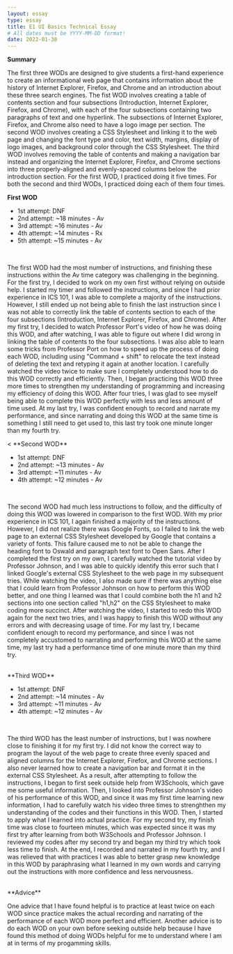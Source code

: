 ```yaml
---
layout: essay
type: essay
title: E1 UI Basics Technical Essay
# All dates must be YYYY-MM-DD format!
date: 2022-01-30
---
```


**Summary**
<p>The first three WODs are designed to give students a first-hand experience to create an informational web page that contains information about the history of Internet Explorer, Firefox, and Chrome and an introduction about these three search engines. The fist WOD involves creating a table of contents section and four subsections (Introduction, Internet Explorer, Firefox, and Chrome), with each of the four subsections containing two paragraphs of text and one hyperlink. The subsections of Internet Explorer, Firefox, and Chrome also need to have a logo image per section. The second WOD involves creating a CSS Stylesheet and linking it to the web page and changing the font type and color, text width, margins, display of logo images, and background color through the CSS Stylesheet. The third WOD involves removing the table of contents and making a navigation bar instead and organizing the Internet Explorer, Firefox, and Chrome sections into three properly-aligned and evenly-spaced columns below the introduction section. For the first WOD, I practiced doing it five times. For both the second and third WODs, I practiced doing each of them four times.</p>

**First WOD**
<ul>
<li>1st attempt: DNF
<li>2nd attempt: ~18 minutes - Av
<li>3rd attempt: ~16 minutes - Av
<li>4th attempt: ~14 minutes - Rx
<li>5th attempt: ~15 minutes - Av
</ul></br>

<p>The first WOD had the most number of instructions, and finishing these instructions within the Av time category was challenging in the beginning. For the first try, I decided to work on my own first without relying on outside help. I started my timer and followed the instructions, and since I had prior experience in ICS 101, I was able to complete a majority of the instructions. However, I still ended up not being able to finish the last instruction since I was not able to correctly link the table of contents section to each of the four subsections (Introduction, Internet Explorer, Firefox, and Chrome). After my first try, I decided to watch Professor Port's video of how he was doing this WOD, and after watching, I was able to figure out where I did wrong in linking the table of contents to the four subsections. I was also able to learn some tricks from Professor Port on how to speed up the process of doing each WOD, including using "Command + shift" to relocate the text instead of deleting the text and retyping it again at another location. I carefully watched the video twice to make sure I completely understood how to do this WOD correctly and efficiently. Then, I began practicing this WOD three more times to strengthen my understanding of programming and increasing my efficiency of doing this WOD. After four tries, I was glad to see myself being able to complete this WOD perfectly with less and less amount of time used. At my last try, I was confident enough to record and narrate my performance, and since narrating and doing this WOD at the same time is something I still need to get used to, this last try took one minute longer than my fourth try.</p>
<
**Second WOD**
<ul>
<li>1st attempt: DNF
<li>2nd attempt: ~13 minutes - Av
<li>3rd attempt: ~11 minutes - Av
<li>4th attempt: ~12 minutes - Av
</ul>
</br>
<p>The second WOD had much less instructions to follow, and the difficulty of doing this WOD was lowered in comparison to the first WOD. With my prior experience in ICS 101, I again finished a majority of the instructions. However, I did not realize there was Google Fonts, so I failed to link the web page to an external CSS Stylesheet developed by Google that contains a variety of fonts. This failure caused me to not be able to change the heading font to Oswald and paragraph text font to Open Sans. After I completed the first try on my own, I carefully watched the tutorial video by Professor Johnson, and I was able to quickly identify this error such that I linked Google's external CSS Stylesheet to the web page in my subsequent tries. While watching the video, I also made sure if there was anything else that I could learn from Professor Johnson on how to perform this WOD better, and one thing I learned was that I could combine both the h1 and h2 sections into one section called "h1,h2" on the CSS Stylesheet to make coding more succinct. After watching the video, I started to redo this WOD again for the next two tries, and I was happy to finish this WOD without any errors and with decreasing usage of time. For my last try, I became confident enough to record my performance, and since I was not completely accustomed to narrating and performing this WOD at the same time, my last try had a performance time of one minute more than my third try.</p>
</br>
**Third WOD**
<ul>
<li>1st attempt: DNF 
<li>2nd attempt: ~14 minutes - Av
<li>3rd attempt: ~11 minutes - Av
<li>4th attempt: ~12 minutes - Av
</ul>
</br>
<p>The third WOD has the least number of instructions, but I was nowhere close to finishing it for my first try. I did not know the correct way to program the layout of the web page to create three evenly spaced and aligned columns for the Internet Explorer, Firefox, and Chrome sections. I also never learned how to create a navigation bar and format it in the external CSS Stylesheet. As a result, after attempting to follow the instructions, I began to first seek outside help from W3Schools, which gave me some useful information. Then, I looked into Professor Johnson's video of his performance of this WOD, and since it was my first time learning new information, I had to carefully watch his video three times to strenghthen my understanding of the codes and their functions in this WOD. Then, I started to apply what I learned into actual practice. For my second try, my finish time was close to fourteen minutes, which was expected since it was my first try after learning from both W3Schools and Professor Johnson. I reviewed my codes after my second try and began my third try which took less time to finish. At the end,  I recorded and narrated in my fourth try, and I was relieved that with practices I was able to better grasp new knowledge in this WOD by paraphrasing what I learned in my own words and carrying out the instructions with more confidence and less nervousness.</P>
</br>
**Advice**
<p>One advice that I have found helpful is to practice at least twice on each WOD since practice makes the actual recording and narrating of the performance of each WOD more perfect and efficient. Another advice is to do each WOD on your own before seeking outside help because I have found this method of doing WODs helpful for me to understand where I am at in terms of my progamming skills.</P>
